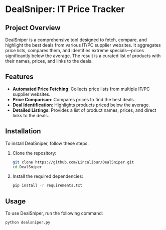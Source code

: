 # DealSniper: IT Price Tracker

## Project Overview
DealSniper is a comprehensive tool designed to fetch, compare, and highlight the best deals from various IT/PC supplier websites. It aggregates price lists, compares them, and identifies extreme specials—prices significantly below the average. The result is a curated list of products with their names, prices, and links to the deals.

## Features
- **Automated Price Fetching**: Collects price lists from multiple IT/PC supplier websites.
- **Price Comparison**: Compares prices to find the best deals.
- **Deal Identification**: Highlights products priced below the average.
- **Detailed Listings**: Provides a list of product names, prices, and direct links to the deals.

## Installation
To install DealSniper, follow these steps:

1. Clone the repository:
    ```sh
    git clone https://github.com/Lincalibur/DealSniper.git
    cd DealSniper
    ```

2. Install the required dependencies:
    ```sh
    pip install -r requirements.txt
    ```

## Usage
To use DealSniper, run the following command:
```sh
python dealsniper.py

